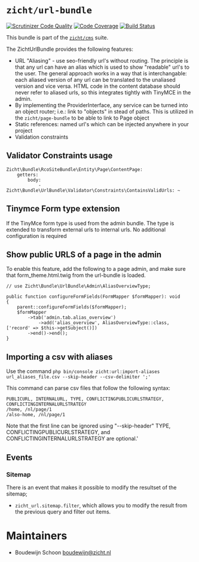 # `zicht/url-bundle`

[![Scrutinizer Code Quality](https://scrutinizer-ci.com/g/zicht/url-bundle/badges/quality-score.png?b=master)](https://scrutinizer-ci.com/g/zicht/url-bundle/?branch=master) 
[![Code Coverage](https://scrutinizer-ci.com/g/zicht/url-bundle/badges/coverage.png?b=master)](https://scrutinizer-ci.com/g/zicht/url-bundle/?branch=master)
[![Build Status](https://scrutinizer-ci.com/g/zicht/url-bundle/badges/build.png?b=master)](https://scrutinizer-ci.com/g/zicht/url-bundle/build-status/master)

This bundle is part of the [`zicht/cms`](https://github.com/zicht/cms) suite.

The ZichtUrlBundle provides the following features:

* URL "Aliasing" - use seo-friendly url's without routing. The principle is
  that any url can have an alias which is used to show "readable" url's to the
  user. The general approach works in a way that is interchangable: each aliased
  version of any url can be translated to the unaliased version and vice versa.
  HTML code in the content database should never refer to aliased urls, so this
  integrates tightly with TinyMCE in the admin.
* By implementing the ProviderInterface, any service can be turned into an
  object router; i.e.: link to "objects" in stead of paths. This is utilized in
  the `zicht/page-bundle` to be able to link to Page object
* Static references: named url's which can be injected anywhere in your project
* Validation constraints



## Validator Constraints usage
```
Zicht\Bundle\RcoSiteBundle\Entity\Page\ContentPage:
    getters:
        body:
            - Zicht\Bundle\UrlBundle\Validator\Constraints\ContainsValidUrls: ~
```

## Tinymce Form type extension

If the TinyMce form type is used from the admin bundle. 
The type is extended to transform external urls to internal urls.
No additional configuration is required

## Show public URLS of a page in the admin

To enable this feature, add the following to a page admin, and make sure that
form_theme.html.twig from the url-bundle is loaded.

```
// use Zicht\Bundle\UrlBundle\Admin\AliasOverviewType;

public function configureFormFields(FormMapper $formMapper): void
{
    parent::configureFormFields($formMapper);
    $formMapper
        ->tab('admin.tab.alias_overview')
            ->add('alias_overview', AliasOverviewType::class, ['record' => $this->getSubject()])
        ->end()->end();
}
```

## Importing a csv with aliases

Use the command `php bin/console zicht:url:import-aliases url_aliases_file.csv --skip-header --csv-delimiter ';'`

This command can parse csv files that follow the following syntax:

    PUBLICURL, INTERNALURL, TYPE, CONFLICTINGPUBLICURLSTRATEGY, CONFLICTINGINTERNALURLSTRATEGY
    /home, /nl/page/1
    /also-home, /nl/page/1

Note that the first line can be ignored using "--skip-header"
TYPE, CONFLICTINGPUBLICURLSTRATEGY, and CONFLICTINGINTERNALURLSTRATEGY are optional.'

## Events

### Sitemap 
There is an event that makes it possible to modify the resultset of the sitemap;

- `zicht_url.sitemap.filter`, which allows you to modify the result from the previous query and filter out items.

# Maintainers
* Boudewijn Schoon <boudewijn@zicht.nl>
